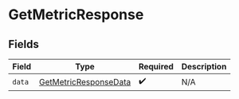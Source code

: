 # GetMetricResponse


## Fields

| Field                                                                     | Type                                                                      | Required                                                                  | Description                                                               |
| ------------------------------------------------------------------------- | ------------------------------------------------------------------------- | ------------------------------------------------------------------------- | ------------------------------------------------------------------------- |
| `data`                                                                    | [GetMetricResponseData](../../models/components/GetMetricResponseData.md) | :heavy_check_mark:                                                        | N/A                                                                       |